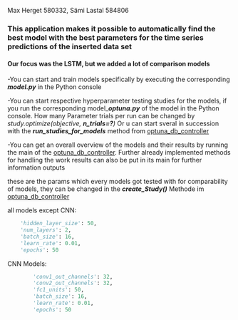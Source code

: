 Max Herget 580332, Sämi Lastal 584806

### This application makes it possible to automatically find the best model with the best parameters for the time series predictions of the inserted data set

#### Our focus was the LSTM, but we added a lot of comparison models

-You can start and train models specifically by executing the corresponding ***model.py*** in the Python console

-You can start respective hyperparameter testing studies for the models,
if you run the corresponding model_***optuna.py*** of the model in the Python console. 
How many Parameter trials per run can be changed by *study.optimize(objective, **n_trials=?**)*
Or u can start sveral in succession with the ***run_studies_for_models*** method from [optuna_db_controller](Hyperparameter_DB/optuna_db_controller.py)

-You can get an overall overview of the models and their results by running the main of the [optuna_db_controller](Hyperparameter_DB/optuna_db_controller.py).
Further already implemented methods for handling the work results can also be put in its main for further information outputs


these are the params which every models got tested with for comparability of models, they can be changed in the ***create_Study()*** Methode im [optuna_db_controller](Hyperparameter_DB/optuna_db_controller.py)

all models except CNN:
```python
    'hidden_layer_size': 50,
    'num_layers': 2,
    'batch_size': 16,
    'learn_rate': 0.01,
    'epochs': 50
```
CNN Models:
```python
        'conv1_out_channels': 32,
        'conv2_out_channels': 32,
        'fc1_units': 50,
        'batch_size': 16,
        'learn_rate': 0.01,
        'epochs': 50
```
